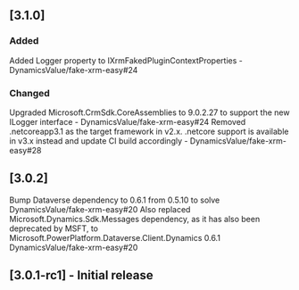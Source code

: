 ## [3.1.0]

### Added

Added Logger property to IXrmFakedPluginContextProperties - DynamicsValue/fake-xrm-easy#24

### Changed 

Upgraded Microsoft.CrmSdk.CoreAssemblies to 9.0.2.27 to support the new ILogger interface - DynamicsValue/fake-xrm-easy#24
Removed .netcoreapp3.1 as the target framework in v2.x. .netcore support is available in v3.x instead and update CI build accordingly - DynamicsValue/fake-xrm-easy#28

## [3.0.2]

Bump Dataverse dependency to 0.6.1 from 0.5.10 to solve DynamicsValue/fake-xrm-easy#20
Also replaced Microsoft.Dynamics.Sdk.Messages dependency, as it has also been deprecated by MSFT, to Microsoft.PowerPlatform.Dataverse.Client.Dynamics 0.6.1 DynamicsValue/fake-xrm-easy#20
## [3.0.1-rc1] - Initial release
